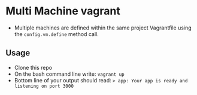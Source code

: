 # Multi Machine vagrant

- Multiple machines are defined within the same project Vagrantfile using the ````config.vm.define```` method call.


## Usage
- Clone this repo
- On the bash command line write: ````vagrant up````
- Bottom line of your output should read: ````> app: Your app is ready and listening on port 3000````
